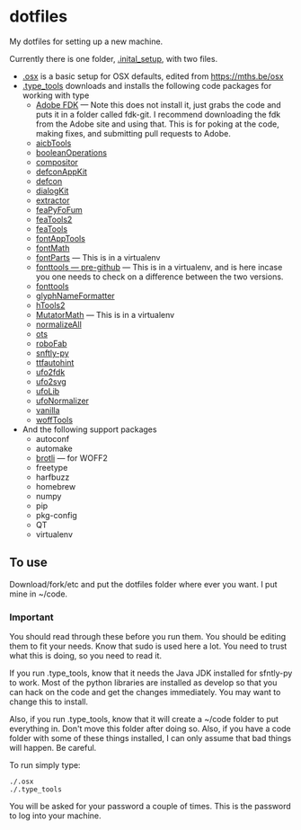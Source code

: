 # dotfiles

My dotfiles for setting up a new machine.

Currently there is one folder, [.inital_setup](https://github.com/benkiel/dotfiles/tree/master/.initial_setup), with two files.

* [.osx](https://github.com/benkiel/dotfiles/blob/master/.initial_setup/.osx) is a basic setup for OSX defaults, edited from https://mths.be/osx
* [.type_tools](https://github.com/benkiel/dotfiles/blob/master/.initial_setup/.type_tools) downloads and installs the following code packages for working with type
  * [Adobe FDK](https://github.com/adobe-type-tools/afdko.git) — Note this does not install it, just grabs the code and puts it in a folder called fdk-git. I recommend downloading the fdk from the Adobe site and using that. This is for poking at the code, making fixes, and submitting pull requests to Adobe.
  * [aicbTools](https://github.com/typesupply/aicbTools.git)
  * [booleanOperations](https://github.com/typemytype/booleanOperations)
  * [compositor](https://github.com/typesupply/compositor.git)
  * [defconAppKit](https://github.com/typesupply/defconAppKit.git)
  * [defcon](https://github.com/typesupply/defcon.git)
  * [dialogKit](https://github.com/typesupply/dialogKit.git)
  * [extractor](https://github.com/typesupply/extractor.git)
  * [feaPyFoFum](https://github.com/typesupply/feaPyFoFum.git)
  * [feaTools2](https://github.com/typesupply/feaTools2.git)
  * [feaTools](https://github.com/typesupply/feaTools.git)
  * [fontAppTools](https://github.com/typesupply/fontAppTools.git)
  * [fontMath](https://github.com/typesupply/fontMath.git)
  * [fontParts](https://github.com/robofab-developers/fontParts.git) — This is in a virtualenv
  * [fonttools — pre-github](https://sourceforge.net/projects/fonttools/) — This is in a virtualenv, and is here incase you one needs to check on a difference between the two versions.
  * [fonttools](https://github.com/behdad/fonttools.git)
  * [glyphNameFormatter](https://github.com/LettError/glyphNameFormatter.git)
  * [hTools2](https://github.com/gferreira/hTools2.git)
  * [MutatorMath](https://github.com/LettError/MutatorMath.git) — This is in a virtualenv
  * [normalizeAll](https://github.com/adobe-type-tools/shell-scripts.git)
  * [ots](https://github.com/khaledhosny/ots.git)
  * [roboFab](https://github.com/robofab-developers/robofab.git)
  * [snftly-py](https://github.com/daltonmaag/sfntly-py/)
  * [ttfautohint](https://www.freetype.org/ttfautohint)
  * [ufo2fdk](https://github.com/typesupply/ufo2fdk.git)
  * [ufo2svg](https://github.com/typesupply/ufo2svg.git)
  * [ufoLib](https://github.com/unified-font-object/ufoLib.git)
  * [ufoNormalizer](https://github.com/unified-font-object/ufoNormalizer.git)
  * [vanilla](https://github.com/typesupply/vanilla.git)
  * [woffTools](https://github.com/typesupply/woffTools.git)
* And the following support packages
  * autoconf
  * automake
  * [brotli](https://github.com/google/brotli.git) — for WOFF2
  * freetype
  * harfbuzz
  * homebrew
  * numpy
  * pip
  * pkg-config
  * QT
  * virtualenv
 

## To use

Download/fork/etc and put the dotfiles folder where ever you want. I put mine in ~/code. 

### Important

You should read through these before you run them. You should be editing them to fit your needs. Know that sudo is used here a lot. You need to trust what this is doing, so you need to read it.

If you run .type_tools, know that it needs the Java JDK installed for sfntly-py to work. Most of the python libraries are installed as develop so that you can hack on the code and get the changes immediately. You may want to change this to install.

Also, if you run .type_tools, know that it will create a ~/code folder to put everything in. Don't move this folder after doing so. Also, if you have a code folder with some of these things installed, I can only assume that bad things will happen. Be careful.

To run simply type:

    ./.osx
    ./.type_tools

  You will be asked for your password a couple of times. This is the password to log into your machine.
  
